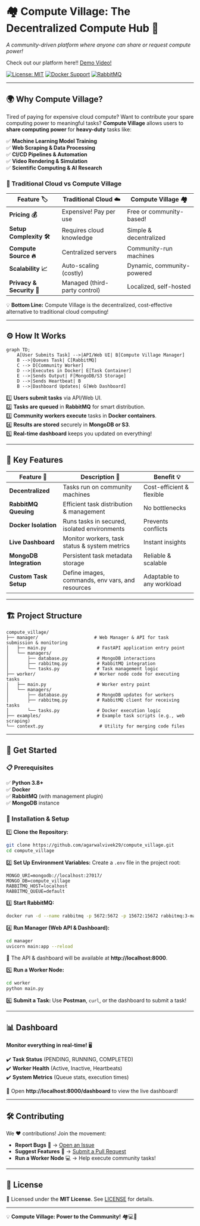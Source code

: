 # 🏘️ Compute Village: The Decentralized Compute Hub 🚀

_A community-driven platform where anyone can share or request compute power!_

Check out our platform here!! [Demo Video!](https://drive.google.com/drive/folders/1lfl6KyXL4vJa89B1wKFeBk2T4f1tUjCK?usp=drive_link)

[![License: MIT](https://img.shields.io/badge/License-MIT-yellow.svg)](LICENSE)
[![Docker Support](https://img.shields.io/badge/Docker-Supported-blue)](https://www.docker.com/)
[![RabbitMQ](https://img.shields.io/badge/RabbitMQ-Task%20Queue-orange)](https://www.rabbitmq.com/)

---

## 🌍 Why Compute Village?

Tired of paying for expensive cloud compute? Want to contribute your spare computing power to meaningful tasks? **Compute Village** allows users to **share computing power** for **heavy-duty** tasks like:

✅ **Machine Learning Model Training**  
✅ **Web Scraping & Data Processing**  
✅ **CI/CD Pipelines & Automation**  
✅ **Video Rendering & Simulation**  
✅ **Scientific Computing & AI Research**  

### 🚀 Traditional Cloud vs Compute Village

| Feature 🏷️               | Traditional Cloud ☁️ | Compute Village 🏘️ |
|--------------------------|----------------------|------------------|
| **Pricing 💰**          | Expensive! Pay per use | Free or community-based! |
| **Setup Complexity 🛠️** | Requires cloud knowledge | Simple & decentralized |
| **Compute Source 🔥**   | Centralized servers  | Community-run machines |
| **Scalability 📈**      | Auto-scaling (costly) | Dynamic, community-powered |
| **Privacy & Security 🔐** | Managed (third-party control) | Localized, self-hosted |

💡 **Bottom Line:** Compute Village is the decentralized, cost-effective alternative to traditional cloud computing!

---

## ⚙️ How It Works

```mermaid
graph TD;
    A[User Submits Task] -->|API/Web UI| B[Compute Village Manager]
    B -->|Queues Task| C[RabbitMQ]
    C --> D[Community Worker]
    D -->|Executes in Docker| E[Task Container]
    E -->|Sends Output| F[MongoDB/S3 Storage]
    D -->|Sends Heartbeat| B
    B -->|Dashboard Updates| G[Web Dashboard]
```

1️⃣ **Users submit tasks** via API/Web UI.  
2️⃣ **Tasks are queued** in **RabbitMQ** for smart distribution.  
3️⃣ **Community workers execute** tasks in **Docker containers**.  
4️⃣ **Results are stored** securely in **MongoDB or S3**.  
5️⃣ **Real-time dashboard** keeps you updated on everything!  

---

## 🌟 Key Features

| Feature 🚀              | Description 📜                                      | Benefit 💡                 |
|-------------------------|----------------------------------------------------|----------------------------|
| **Decentralized**      | Tasks run on community machines                     | Cost-efficient & flexible  |
| **RabbitMQ Queuing**   | Efficient task distribution & management           | No bottlenecks             |
| **Docker Isolation**   | Runs tasks in secured, isolated environments       | Prevents conflicts         |
| **Live Dashboard**     | Monitor workers, task status & system metrics      | Instant insights           |
| **MongoDB Integration**| Persistent task metadata storage                    | Reliable & scalable        |
| **Custom Task Setup**  | Define images, commands, env vars, and resources   | Adaptable to any workload  |

---

## 🏗️ Project Structure

```
compute_village/
├── manager/                     # Web Manager & API for task submission & monitoring
│   ├── main.py                   # FastAPI application entry point
│   └── managers/
│       ├── database.py           # MongoDB interactions
│       ├── rabbitmq.py           # RabbitMQ integration
│       └── tasks.py              # Task management logic
├── worker/                      # Worker node code for executing tasks
│   ├── main.py                   # Worker entry point
│   └── managers/
│       ├── database.py           # MongoDB updates for workers
│       ├── rabbitmq.py           # RabbitMQ client for receiving tasks
│       └── tasks.py              # Docker execution logic
├── examples/                     # Example task scripts (e.g., web scraping)
└── context.py                     # Utility for merging code files
```

---

## 🚀 Get Started

### 📋 Prerequisites
✅ **Python 3.8+**  
✅ **Docker**  
✅ **RabbitMQ** (with management plugin)  
✅ **MongoDB** instance  

### 🔧 Installation & Setup

1️⃣ **Clone the Repository:**
```bash
git clone https://github.com/agarwalvivek29/compute_village.git
cd compute_village
```

2️⃣ **Set Up Environment Variables:**
Create a `.env` file in the project root:
```env
MONGO_URI=mongodb://localhost:27017/
MONGO_DB=compute_village
RABBITMQ_HOST=localhost
RABBITMQ_QUEUE=default
```

3️⃣ **Start RabbitMQ:**
```bash
docker run -d --name rabbitmq -p 5672:5672 -p 15672:15672 rabbitmq:3-management
```

4️⃣ **Run Manager (Web API & Dashboard):**
```bash
cd manager
uvicorn main:app --reload
```
🎯 The API & dashboard will be available at **http://localhost:8000**.

5️⃣ **Run a Worker Node:**
```bash
cd worker
python main.py
```

6️⃣ **Submit a Task:**
Use **Postman**, `curl`, or the dashboard to submit a task!

---

## 📊 Dashboard

**Monitor everything in real-time!** 🖥️

✔️ **Task Status** (PENDING, RUNNING, COMPLETED)  
✔️ **Worker Health** (Active, Inactive, Heartbeats)  
✔️ **System Metrics** (Queue stats, execution times)  

🔗 Open **http://localhost:8000/dashboard** to view the live dashboard!

---

## 🛠️ Contributing

We ❤️ contributions! Join the movement:

- **Report Bugs** 🐛 → [Open an Issue](https://github.com/agarwalvivek29/compute_village/issues)
- **Suggest Features** 🚀 → [Submit a Pull Request](https://github.com/agarwalvivek29/compute_village/pulls)
- **Run a Worker Node** 💻 → Help execute community tasks!

---

## 📜 License

📝 Licensed under the **MIT License**. See [LICENSE](LICENSE) for details.

---

💡 **Compute Village: Power to the Community!** 🏘️💻🚀